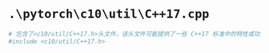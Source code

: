 # `.\pytorch\c10\util\C++17.cpp`

```py
# 包含了<c10/util/C++17.h>头文件，该头文件可能提供了一些 C++17 标准中的特性或功能
#include <c10/util/C++17.h>
```